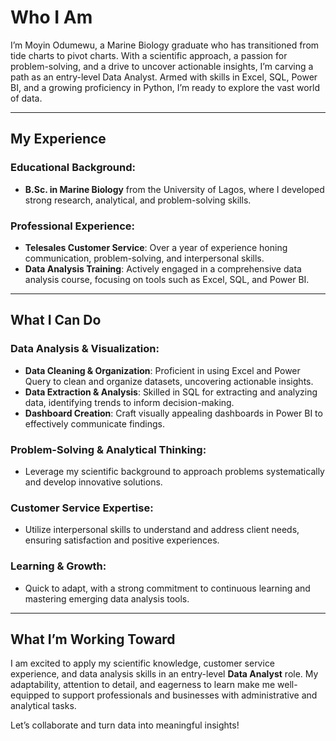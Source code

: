 # Who I Am
I’m Moyin Odumewu, a Marine Biology graduate who has transitioned from tide charts to pivot charts. With a scientific approach, a passion for problem-solving, and a drive to uncover actionable insights, I’m carving a path as an entry-level Data Analyst. Armed with skills in Excel, SQL, Power BI, and a growing proficiency in Python, I’m ready to explore the vast world of data.



---

## My Experience

### Educational Background:
- **B.Sc. in Marine Biology** from the University of Lagos, where I developed strong research, analytical, and problem-solving skills.

### Professional Experience:
- **Telesales Customer Service**: Over a year of experience honing communication, problem-solving, and interpersonal skills.
- **Data Analysis Training**: Actively engaged in a comprehensive data analysis course, focusing on tools such as Excel, SQL, and Power BI.

---

## What I Can Do

### Data Analysis & Visualization:
- **Data Cleaning & Organization**: Proficient in using Excel and Power Query to clean and organize datasets, uncovering actionable insights.
- **Data Extraction & Analysis**: Skilled in SQL for extracting and analyzing data, identifying trends to inform decision-making.
- **Dashboard Creation**: Craft visually appealing dashboards in Power BI to effectively communicate findings.

### Problem-Solving & Analytical Thinking:
- Leverage my scientific background to approach problems systematically and develop innovative solutions.

### Customer Service Expertise:
- Utilize interpersonal skills to understand and address client needs, ensuring satisfaction and positive experiences.

### Learning & Growth:
- Quick to adapt, with a strong commitment to continuous learning and mastering emerging data analysis tools.

---

## What I’m Working Toward
I am excited to apply my scientific knowledge, customer service experience, and data analysis skills in an entry-level **Data Analyst** role. My adaptability, attention to detail, and eagerness to learn make me well-equipped to support professionals and businesses with administrative and analytical tasks.

Let’s collaborate and turn data into meaningful insights!
